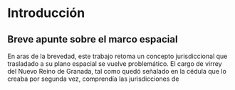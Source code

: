 Introducción
============

Breve apunte sobre el marco espacial
------------------------------------

En aras de la brevedad, este trabajo retoma un concepto jurisdiccional
que trasladado a su plano espacial se vuelve problemático. El cargo de
virrey del Nuevo Reino de Granada, tal como quedó señalado en la cédula
que lo creaba por segunda vez, comprendía las jurisdicciones de
